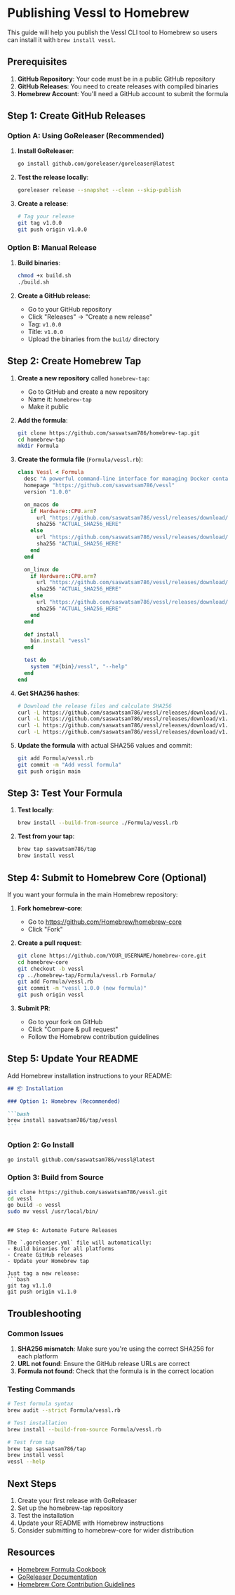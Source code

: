 # Publishing Vessl to Homebrew

This guide will help you publish the Vessl CLI tool to Homebrew so users can install it with `brew install vessl`.

## Prerequisites

1. **GitHub Repository**: Your code must be in a public GitHub repository
2. **GitHub Releases**: You need to create releases with compiled binaries
3. **Homebrew Account**: You'll need a GitHub account to submit the formula

## Step 1: Create GitHub Releases

### Option A: Using GoReleaser (Recommended)

1. **Install GoReleaser**:

   ```bash
   go install github.com/goreleaser/goreleaser@latest
   ```

2. **Test the release locally**:

   ```bash
   goreleaser release --snapshot --clean --skip-publish
   ```

3. **Create a release**:
   ```bash
   # Tag your release
   git tag v1.0.0
   git push origin v1.0.0
   ```

### Option B: Manual Release

1. **Build binaries**:

   ```bash
   chmod +x build.sh
   ./build.sh
   ```

2. **Create a GitHub release**:
   - Go to your GitHub repository
   - Click "Releases" → "Create a new release"
   - Tag: `v1.0.0`
   - Title: `v1.0.0`
   - Upload the binaries from the `build/` directory

## Step 2: Create Homebrew Tap

1. **Create a new repository** called `homebrew-tap`:

   - Go to GitHub and create a new repository
   - Name it: `homebrew-tap`
   - Make it public

2. **Add the formula**:

   ```bash
   git clone https://github.com/saswatsam786/homebrew-tap.git
   cd homebrew-tap
   mkdir Formula
   ```

3. **Create the formula file** (`Formula/vessl.rb`):

   ```ruby
   class Vessl < Formula
     desc "A powerful command-line interface for managing Docker containers"
     homepage "https://github.com/saswatsam786/vessl"
     version "1.0.0"

     on_macos do
       if Hardware::CPU.arm?
         url "https://github.com/saswatsam786/vessl/releases/download/v1.0.0/vessl_Darwin_arm64.tar.gz"
         sha256 "ACTUAL_SHA256_HERE"
       else
         url "https://github.com/saswatsam786/vessl/releases/download/v1.0.0/vessl_Darwin_x86_64.tar.gz"
         sha256 "ACTUAL_SHA256_HERE"
       end
     end

     on_linux do
       if Hardware::CPU.arm?
         url "https://github.com/saswatsam786/vessl/releases/download/v1.0.0/vessl_Linux_arm64.tar.gz"
         sha256 "ACTUAL_SHA256_HERE"
       else
         url "https://github.com/saswatsam786/vessl/releases/download/v1.0.0/vessl_Linux_x86_64.tar.gz"
         sha256 "ACTUAL_SHA256_HERE"
       end
     end

     def install
       bin.install "vessl"
     end

     test do
       system "#{bin}/vessl", "--help"
     end
   end
   ```

4. **Get SHA256 hashes**:

   ```bash
   # Download the release files and calculate SHA256
   curl -L https://github.com/saswatsam786/vessl/releases/download/v1.0.0/vessl_Darwin_arm64.tar.gz | shasum -a 256
   curl -L https://github.com/saswatsam786/vessl/releases/download/v1.0.0/vessl_Darwin_x86_64.tar.gz | shasum -a 256
   curl -L https://github.com/saswatsam786/vessl/releases/download/v1.0.0/vessl_Linux_arm64.tar.gz | shasum -a 256
   curl -L https://github.com/saswatsam786/vessl/releases/download/v1.0.0/vessl_Linux_x86_64.tar.gz | shasum -a 256
   ```

5. **Update the formula** with actual SHA256 values and commit:
   ```bash
   git add Formula/vessl.rb
   git commit -m "Add vessl formula"
   git push origin main
   ```

## Step 3: Test Your Formula

1. **Test locally**:

   ```bash
   brew install --build-from-source ./Formula/vessl.rb
   ```

2. **Test from your tap**:
   ```bash
   brew tap saswatsam786/tap
   brew install vessl
   ```

## Step 4: Submit to Homebrew Core (Optional)

If you want your formula in the main Homebrew repository:

1. **Fork homebrew-core**:

   - Go to https://github.com/Homebrew/homebrew-core
   - Click "Fork"

2. **Create a pull request**:

   ```bash
   git clone https://github.com/YOUR_USERNAME/homebrew-core.git
   cd homebrew-core
   git checkout -b vessl
   cp ../homebrew-tap/Formula/vessl.rb Formula/
   git add Formula/vessl.rb
   git commit -m "vessl 1.0.0 (new formula)"
   git push origin vessl
   ```

3. **Submit PR**:
   - Go to your fork on GitHub
   - Click "Compare & pull request"
   - Follow the Homebrew contribution guidelines

## Step 5: Update Your README

Add Homebrew installation instructions to your README:

````markdown
## 📦 Installation

### Option 1: Homebrew (Recommended)

```bash
brew install saswatsam786/tap/vessl
```
````

### Option 2: Go Install

```bash
go install github.com/saswatsam786/vessl@latest
```

### Option 3: Build from Source

```bash
git clone https://github.com/saswatsam786/vessl.git
cd vessl
go build -o vessl
sudo mv vessl /usr/local/bin/
```

````

## Step 6: Automate Future Releases

The `.goreleaser.yml` file will automatically:
- Build binaries for all platforms
- Create GitHub releases
- Update your Homebrew tap

Just tag a new release:
```bash
git tag v1.1.0
git push origin v1.1.0
````

## Troubleshooting

### Common Issues

1. **SHA256 mismatch**: Make sure you're using the correct SHA256 for each platform
2. **URL not found**: Ensure the GitHub release URLs are correct
3. **Formula not found**: Check that the formula is in the correct location

### Testing Commands

```bash
# Test formula syntax
brew audit --strict Formula/vessl.rb

# Test installation
brew install --build-from-source Formula/vessl.rb

# Test from tap
brew tap saswatsam786/tap
brew install vessl
vessl --help
```

## Next Steps

1. Create your first release with GoReleaser
2. Set up the homebrew-tap repository
3. Test the installation
4. Update your README with Homebrew instructions
5. Consider submitting to homebrew-core for wider distribution

## Resources

- [Homebrew Formula Cookbook](https://docs.brew.sh/Formula-Cookbook)
- [GoReleaser Documentation](https://goreleaser.com/)
- [Homebrew Core Contribution Guidelines](https://github.com/Homebrew/homebrew-core/blob/master/CONTRIBUTING.md)
